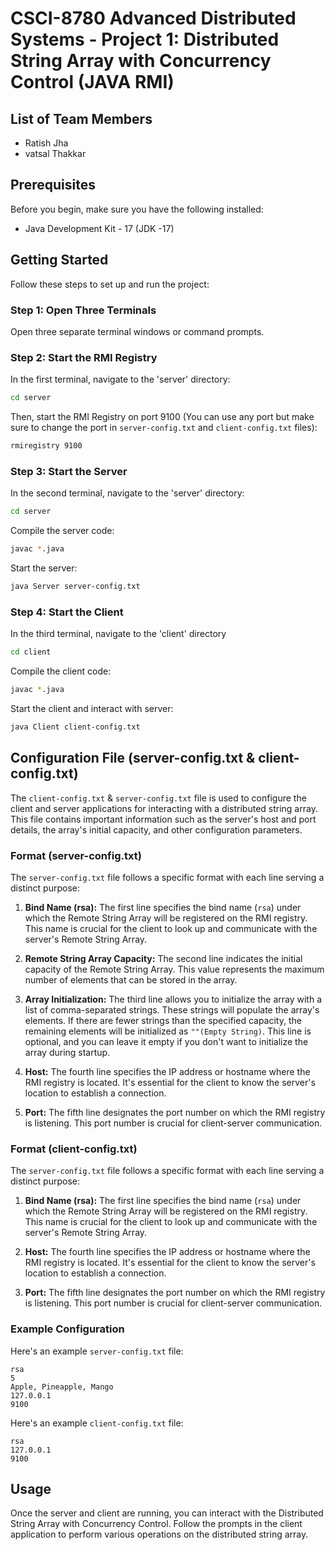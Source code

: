 # CSCI-8780 Advanced Distributed Systems - Project 1: Distributed String Array with Concurrency Control (JAVA RMI)

## List of Team Members
- Ratish Jha
- vatsal Thakkar 

## Prerequisites

Before you begin, make sure you have the following installed:

- Java Development Kit - 17 (JDK -17)

## Getting Started

Follow these steps to set up and run the project:

### Step 1: Open Three Terminals

Open three separate terminal windows or command prompts.

### Step 2: Start the RMI Registry

In the first terminal, navigate to the 'server' directory:

```bash
cd server
```
Then, start the RMI Registry on port 9100 (You can use any port but make sure to change the port in `server-config.txt` and `client-config.txt` files):

```bash 
rmiregistry 9100
```
### Step 3: Start the Server

In the second terminal, navigate to the 'server' directory:

```bash
cd server
```
Compile the server code:

```bash
javac *.java
```
Start the server:
```bash
java Server server-config.txt
```

### Step 4: Start the Client

In the third terminal, navigate to the 'client' directory

```bash
cd client
```

Compile the client code:

```bash
javac *.java
```

Start the client and interact with server:
```bash
java Client client-config.txt
```

## Configuration File (server-config.txt & client-config.txt)

The `client-config.txt` & `server-config.txt` file is used to configure the client and server applications for interacting with a distributed string array. This file contains important information such as the server's host and port details, the array's initial capacity, and other configuration parameters.

### Format (server-config.txt)

The `server-config.txt` file follows a specific format with each line serving a distinct purpose:

1. **Bind Name (rsa):** The first line specifies the bind name (`rsa`) under which the Remote String Array will be registered on the RMI registry. This name is crucial for the client to look up and communicate with the server's Remote String Array.

2. **Remote String Array Capacity:** The second line indicates the initial capacity of the Remote String Array. This value represents the maximum number of elements that can be stored in the array.

3. **Array Initialization:** The third line allows you to initialize the array with a list of comma-separated strings. These strings will populate the array's elements. If there are fewer strings than the specified capacity, the remaining elements will be initialized as `""(Empty String)`. This line is optional, and you can leave it empty if you don't want to initialize the array during startup.

4. **Host:** The fourth line specifies the IP address or hostname where the RMI registry is located. It's essential for the client to know the server's location to establish a connection.

5. **Port:** The fifth line designates the port number on which the RMI registry is listening. This port number is crucial for client-server communication.

### Format (client-config.txt)

The `server-config.txt` file follows a specific format with each line serving a distinct purpose:

1. **Bind Name (rsa):** The first line specifies the bind name (`rsa`) under which the Remote String Array will be registered on the RMI registry. This name is crucial for the client to look up and communicate with the server's Remote String Array.

2. **Host:** The fourth line specifies the IP address or hostname where the RMI registry is located. It's essential for the client to know the server's location to establish a connection.

3. **Port:** The fifth line designates the port number on which the RMI registry is listening. This port number is crucial for client-server communication.

### Example Configuration

Here's an example `server-config.txt` file:

```plaintext
rsa
5
Apple, Pineapple, Mango
127.0.0.1
9100
```

Here's an example `client-config.txt` file:

```plaintext
rsa
127.0.0.1
9100
```


## Usage
Once the server and client are running, you can interact with the Distributed String Array with Concurrency Control. Follow the prompts in the client application to perform various operations on the distributed string array.